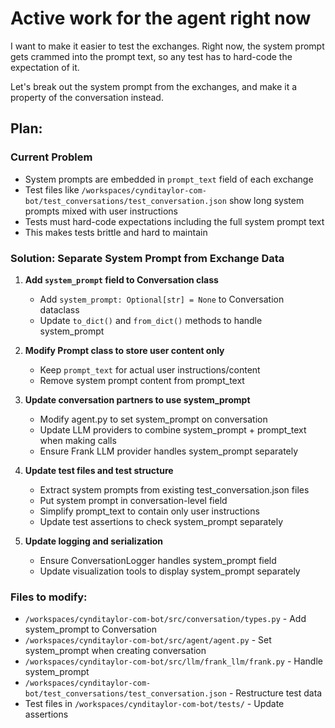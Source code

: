 # Active work for the agent right now

I want to make it easier to test the exchanges. Right now, the system prompt gets crammed into the prompt text, so any test has to hard-code the expectation of it.

Let's break out the system prompt from the exchanges, and make it a property of the conversation instead.

## Plan:

### Current Problem
- System prompts are embedded in `prompt_text` field of each exchange
- Test files like `/workspaces/cynditaylor-com-bot/test_conversations/test_conversation.json` show long system prompts mixed with user instructions 
- Tests must hard-code expectations including the full system prompt text
- This makes tests brittle and hard to maintain

### Solution: Separate System Prompt from Exchange Data

1. **Add `system_prompt` field to Conversation class**
   - Add `system_prompt: Optional[str] = None` to Conversation dataclass
   - Update `to_dict()` and `from_dict()` methods to handle system_prompt

2. **Modify Prompt class to store user content only**
   - Keep `prompt_text` for actual user instructions/content
   - Remove system prompt content from prompt_text

3. **Update conversation partners to use system_prompt**
   - Modify agent.py to set system_prompt on conversation
   - Update LLM providers to combine system_prompt + prompt_text when making calls
   - Ensure Frank LLM provider handles system_prompt separately

4. **Update test files and test structure**
   - Extract system prompts from existing test_conversation.json files
   - Put system prompt in conversation-level field
   - Simplify prompt_text to contain only user instructions
   - Update test assertions to check system_prompt separately

5. **Update logging and serialization**
   - Ensure ConversationLogger handles system_prompt field
   - Update visualization tools to display system_prompt separately

### Files to modify:
- `/workspaces/cynditaylor-com-bot/src/conversation/types.py` - Add system_prompt to Conversation
- `/workspaces/cynditaylor-com-bot/src/agent/agent.py` - Set system_prompt when creating conversation
- `/workspaces/cynditaylor-com-bot/src/llm/frank_llm/frank.py` - Handle system_prompt
- `/workspaces/cynditaylor-com-bot/test_conversations/test_conversation.json` - Restructure test data
- Test files in `/workspaces/cynditaylor-com-bot/tests/` - Update assertions

